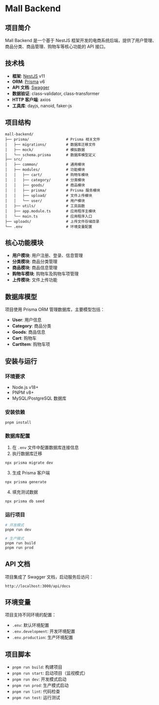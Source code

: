# Mall Backend

## 项目简介

Mall Backend 是一个基于 NestJS 框架开发的电商系统后端，提供了用户管理、商品分类、商品管理、购物车等核心功能的 API 接口。

## 技术栈

- **框架**: [NestJS](https://nestjs.com/) v11
- **ORM**: [Prisma](https://www.prisma.io/) v6
- **API 文档**: [Swagger](https://swagger.io/)
- **数据验证**: class-validator, class-transformer
- **HTTP 客户端**: axios
- **工具库**: dayjs, nanoid, faker-js

## 项目结构

```
mall-backend/
├── prisma/                 # Prisma 相关文件
│   ├── migrations/         # 数据库迁移文件
│   ├── mock/               # 模拟数据
│   └── schema.prisma       # 数据库模型定义
├── src/
│   ├── common/             # 通用模块
│   ├── modules/            # 功能模块
│   │   ├── cart/           # 购物车模块
│   │   ├── category/       # 分类模块
│   │   ├── goods/          # 商品模块
│   │   ├── prisma/         # Prisma 服务模块
│   │   ├── upload/         # 文件上传模块
│   │   └── user/           # 用户模块
│   ├── utils/              # 工具函数
│   ├── app.module.ts       # 应用程序主模块
│   └── main.ts             # 应用程序入口
├── uploads/                # 上传文件存储目录
└── .env                    # 环境变量配置
```

## 核心功能模块

- **用户模块**: 用户注册、登录、信息管理
- **分类模块**: 商品分类管理
- **商品模块**: 商品信息管理
- **购物车模块**: 购物车及购物车项管理
- **上传模块**: 文件上传功能

## 数据库模型

项目使用 Prisma ORM 管理数据库，主要模型包括：

- **User**: 用户信息
- **Category**: 商品分类
- **Goods**: 商品信息
- **Cart**: 购物车
- **CartItem**: 购物车项

## 安装与运行

### 环境要求

- Node.js v18+
- PNPM v8+
- MySQL/PostgreSQL 数据库

### 安装依赖

```bash
pnpm install
```

### 数据库配置

1. 在 `.env` 文件中配置数据库连接信息
2. 执行数据库迁移

```bash
npx prisma migrate dev
```

3. 生成 Prisma 客户端

```bash
npx prisma generate
```

4. 填充测试数据

```bash
npx prisma db seed
```

### 运行项目

```bash
# 开发模式
pnpm run dev

# 生产模式
pnpm run build
pnpm run prod
```

## API 文档

项目集成了 Swagger 文档，启动服务后访问：

```
http://localhost:3000/api/docs
```

## 环境变量

项目支持不同环境的配置：

- `.env`: 默认环境配置
- `.env.development`: 开发环境配置
- `.env.production`: 生产环境配置

## 项目脚本

- `pnpm run build`: 构建项目
- `pnpm run start`: 启动项目（监视模式）
- `pnpm run dev`: 开发模式启动
- `pnpm run prod`: 生产模式启动
- `pnpm run lint`: 代码检查
- `pnpm run test`: 运行测试